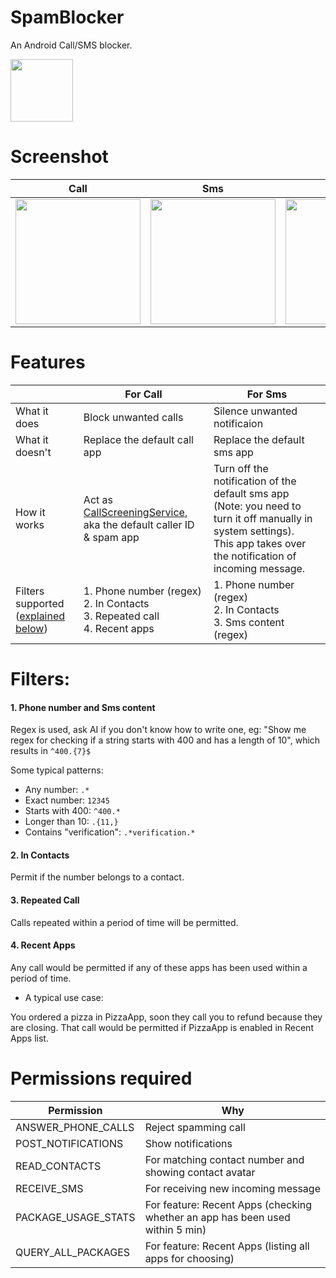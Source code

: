 # SpamBlocker
An Android Call/SMS blocker.

<img src="https://github.com/aj3423/SpamBlocker/assets/4710875/20930282-db38-4c21-a0db-4720ad666151" height="100">

# Screenshot
| Call        | Sms         | Setting     | Notification |
| ----        | ----        | ----        | ----         |
| <img src="https://github.com/aj3423/SpamBlocker/assets/4710875/15f3d8bf-9a2c-40a9-a0f7-4e75c6d0fc07" width="200"> | <img src="https://github.com/aj3423/SpamBlocker/assets/4710875/8bafb201-155b-47ea-9ca9-e7503fb3cb1c" width="200"> | <img src="https://github.com/aj3423/SpamBlocker/assets/4710875/8dc6cc10-1aa5-4b8f-b7bc-748dc3fb3775" width="200"> | <img src="https://github.com/aj3423/SpamBlocker/assets/4710875/99b62b58-8689-41b9-bd4b-7171af316ab5" width="200">  |


# Features
|                                                    | For Call                                                                                                                                               | For Sms                                                                                                        |
| ----                                               | ----                                                                                                                                               | ----                                                                                                       |
| What it does                                       | Block unwanted calls                                                                                                                               | Silence unwanted notificaion                                                                               |
| What it doesn't                                    | Replace the default call app                                                                                                                       | Replace the default sms app                                                                                |
| How it works                                       | Act as [CallScreeningService](https://developer.android.com/reference/android/telecom/CallScreeningService),<br>aka the default caller ID & spam app | Turn off the notification of the default sms app<br>(Note: you need to turn it off manually in system settings).<br>This app takes over the notification of incoming message. |
| Filters supported<br>([explained below](#Filters)) | 1. Phone number (regex)<br>2. In Contacts<br>3. Repeated call<br>4. Recent apps                                                                     | 1. Phone number (regex)<br>2. In Contacts<br>3. Sms content (regex)                                        |



# Filters:
#### 1. Phone number and Sms content

Regex is used, ask AI if you don't know how to write one, eg: 
"Show me regex for checking if a string starts with 400 and has a length of 10", which results in `^400.{7}$`

Some typical patterns:
- Any number: `.*`
- Exact number: `12345`
- Starts with 400: `^400.*`
- Longer than 10: `.{11,}`
- Contains "verification": `.*verification.*`

#### 2. In Contacts
Permit if the number belongs to a contact.

#### 3. Repeated Call
Calls repeated within a period of time will be permitted.

#### 4. Recent Apps
Any call would be permitted if any of these apps has been used within a period of time.

- A typical use case: 

You ordered a pizza in PizzaApp, soon they call you to refund because they are closing. That call would be permitted if PizzaApp is enabled in Recent Apps list.


# Permissions required

| Permission          | Why                                                                          |
| ----                | ----                                                                         |
| ANSWER_PHONE_CALLS  | Reject spamming call                                                         |
| POST_NOTIFICATIONS  | Show notifications                                                           |
| READ_CONTACTS       | For matching contact number and showing contact avatar                       |
| RECEIVE_SMS         | For receiving new incoming message                                           |
| PACKAGE_USAGE_STATS | For feature: Recent Apps (checking whether an app has been used within 5 min) |
| QUERY_ALL_PACKAGES  | For feature: Recent Apps (listing all apps for choosing)                      |


